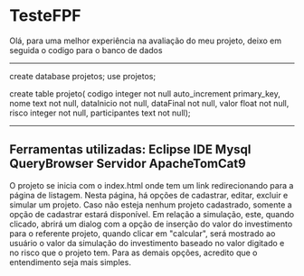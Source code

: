 # TesteFPF
Olá, para uma melhor experiência na avaliação do meu projeto, deixo em seguida o codigo para o banco de dados

--------------------------------------------------------------------------------------------------------------
create database projetos;
use projetos;

create table projeto(
codigo integer not null auto_increment primary_key,
nome text not null,
dataInicio not null,
dataFinal not null,
valor float not null,
risco integer not null,
participantes text not null);

---------------------------------------------------------------------------------------------------------------
Ferramentas utilizadas:
Eclipse IDE
Mysql QueryBrowser
Servidor ApacheTomCat9
---------------------------------------------------------------------------------------------------------------
O projeto se inicia com o index.html onde tem um link redirecionando para a página de listagem. Nesta página, 
há opções de cadastrar, editar, excluir e simular um projeto. Caso não esteja nenhum projeto cadastrado, somente
a opção de cadastrar estará disponível. Em relação a simulação, este, quando clicado, abrirá um dialog com a opção
de inserção do valor do investimento para o referente projeto, quando clicar em "calcular", será mostrado ao usuário
o valor da simulação do investimento baseado no valor digitado e no risco que o projeto tem. Para as demais opções, 
acredito que o entendimento seja mais simples. 

